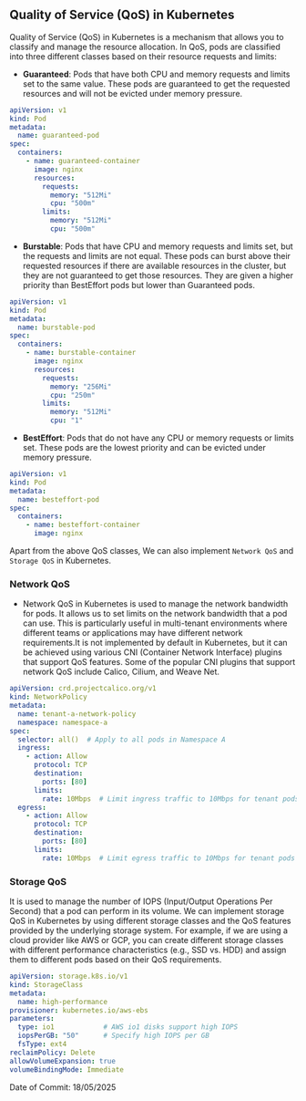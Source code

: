 ## Quality of Service (QoS) in Kubernetes

Quality of Service (QoS) in Kubernetes is a mechanism that allows you to classify and manage the resource allocation. In QoS, pods are classified into three different classes based on their resource requests and limits:
- **Guaranteed**: Pods that have both CPU and memory requests and limits set to the same value. These pods are guaranteed to get the requested resources and will not be evicted under memory pressure.

```yaml
apiVersion: v1
kind: Pod
metadata:
  name: guaranteed-pod
spec:
  containers:
    - name: guaranteed-container
      image: nginx
      resources:
        requests:
          memory: "512Mi"
          cpu: "500m"
        limits:
          memory: "512Mi"
          cpu: "500m"
```

- **Burstable**: Pods that have CPU and memory requests and limits set, but the requests and limits are not equal. These pods can burst above their requested resources if there are available resources in the cluster, but they are not guaranteed to get those resources. They are given a higher priority than BestEffort pods but lower than Guaranteed pods.

```yaml
apiVersion: v1
kind: Pod
metadata:
  name: burstable-pod
spec:
  containers:
    - name: burstable-container
      image: nginx
      resources:
        requests:
          memory: "256Mi"
          cpu: "250m"
        limits:
          memory: "512Mi"
          cpu: "1"
```

- **BestEffort**: Pods that do not have any CPU or memory requests or limits set. These pods are the lowest priority and can be evicted under memory pressure.

```yaml
apiVersion: v1
kind: Pod
metadata:
  name: besteffort-pod
spec:
  containers:
    - name: besteffort-container
      image: nginx
```

Apart from the above QoS classes, We can also implement `Network QoS` and `Storage QoS` in Kubernetes.<br>

### Network QoS

- Network QoS in Kubernetes is used to manage the network bandwidth for pods. It allows us to set limits on the network bandwidth that a pod can use. This is particularly useful in multi-tenant environments where different teams or applications may have different network requirements.It is not implemented by default in Kubernetes, but it can be achieved using various CNI (Container Network Interface) plugins that support QoS features. Some of the popular CNI plugins that support network QoS include Calico, Cilium, and Weave Net.

```yaml
apiVersion: crd.projectcalico.org/v1
kind: NetworkPolicy
metadata:
  name: tenant-a-network-policy
  namespace: namespace-a
spec:
  selector: all()  # Apply to all pods in Namespace A
  ingress:
    - action: Allow
      protocol: TCP
      destination:
        ports: [80]
      limits:
        rate: 10Mbps  # Limit ingress traffic to 10Mbps for tenant pods
  egress:
    - action: Allow
      protocol: TCP
      destination:
        ports: [80]
      limits:
        rate: 10Mbps  # Limit egress traffic to 10Mbps for tenant pods
```

### Storage QoS

It is used to manage the number of IOPS (Input/Output Operations Per Second) that a pod can perform in its volume. We can implement storage QoS in Kubernetes by using different storage classes and the QoS features provided by the underlying storage system. For example, if we are using a cloud provider like AWS or GCP, you can create different storage classes with different performance characteristics (e.g., SSD vs. HDD) and assign them to different pods based on their QoS requirements.


```yaml
apiVersion: storage.k8s.io/v1
kind: StorageClass
metadata:
  name: high-performance
provisioner: kubernetes.io/aws-ebs
parameters:
  type: io1            # AWS io1 disks support high IOPS
  iopsPerGB: "50"      # Specify high IOPS per GB
  fsType: ext4
reclaimPolicy: Delete
allowVolumeExpansion: true
volumeBindingMode: Immediate
```

Date of Commit: 18/05/2025